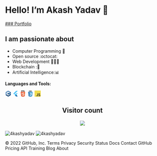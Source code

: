 
   
# Hello! I’m Akash Yadav 👋


[### Portfolio](https://akash-portfolio-git-main-aacyadav4440-gmailcom.vercel.app/)



<!---## About Me--->

## I am passionate about

- Computer Programming :robot:
- Open source :octocat:
- Web Development 👩🏾‍💻
- Blockchain :🔗
- Artificial Intelligence:📊 

**Languages and Tools:**  

<code><img height="20" src="https://raw.githubusercontent.com/github/explore/80688e429a7d4ef2fca1e82350fe8e3517d3494d/topics/cpp/cpp.png"></code>
<code><img height="20" src="https://raw.githubusercontent.com/github/explore/80688e429a7d4ef2fca1e82350fe8e3517d3494d/topics/flutter/flutter.png"></code>
<code><img height="20" src="https://raw.githubusercontent.com/github/explore/80688e429a7d4ef2fca1e82350fe8e3517d3494d/topics/html/html.png"></code>
<code><img height="20" src="https://raw.githubusercontent.com/github/explore/5c058a388828bb5fde0bcafd4bc867b5bb3f26f3/topics/css/css.png"></code>
<code><img height="20" src="https://raw.githubusercontent.com/github/explore/80688e429a7d4ef2fca1e82350fe8e3517d3494d/topics/javascript/javascript.png"></code>    

## <p align="center">Visitor count </p> 
 <p align="center"> 
  <img src="https://profile-counter.glitch.me/4kashyadav/count.svg" />
</p>


<!---
4kashyadav/4kashyadav is a ✨ special ✨ repository because its `README.md` (this file) appears on your GitHub profile.
You can click the Preview link to take a look at your changes.
--->
<img src="https://github-readme-stats.vercel.app/api?username=4kashyadav&show_icons=true&theme=chartreuse-dark" alt="4kashyadav"/>       
<img src="https://github-readme-stats.vercel.app/api/top-langs/?username=4kashyadav&theme=chartreuse-dark&layout=compact" alt="4kashyadav" />


© 2022 GitHub, Inc.
Terms
Privacy
Security
Status
Docs
Contact GitHub
Pricing
API
Training
Blog
About
